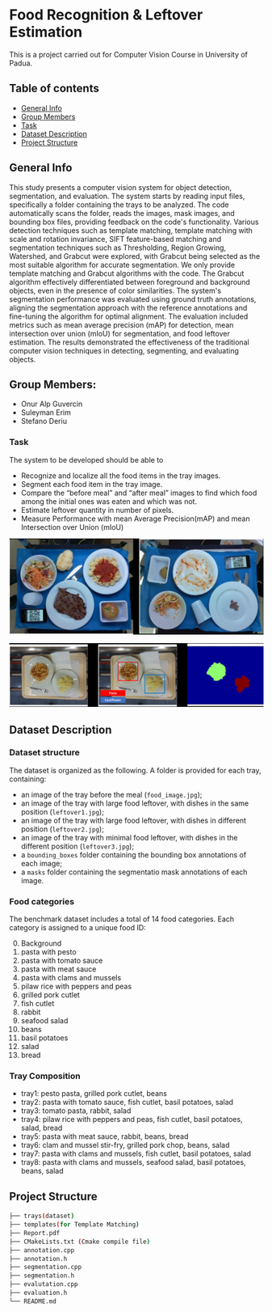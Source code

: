 # Food Recognition & Leftover Estimation
This is a project carried out for Computer Vision Course in University of Padua.

## Table of contents
* [General Info](#General-Info)
* [Group Members](#Group-Members)
* [Task](#Task)
* [Dataset Description](#Dataset-Description)
* [Project Structure](#Project-Structure)

## General Info
This study presents a computer vision system for object detection, segmentation, and evaluation. The system starts by reading input files, specifically a folder containing the trays to be analyzed. The code automatically scans the folder, reads the images, mask images, and bounding box files, providing feedback on the code's functionality. Various detection techniques such as template matching, template matching with scale and rotation invariance, SIFT feature-based matching and segmentation techniques such as Thresholding, Region Growing, Watershed, and Grabcut were explored, with Grabcut being selected as the most suitable algorithm for accurate segmentation. We only provide template matching and Grabcut algorithms with the code. The Grabcut algorithm effectively differentiated between foreground and background objects, even in the presence of color similarities. The system's segmentation performance was evaluated using ground truth annotations, aligning the segmentation approach with the reference annotations and fine-tuning the algorithm for optimal alignment. The evaluation included metrics such as mean average precision (mAP) for detection, mean intersection over union (mIoU) for segmentation, and food leftover estimation. The results demonstrated the effectiveness of the traditional computer vision techniques in detecting, segmenting, and evaluating objects.

## Group Members:
- Onur Alp Guvercin
- Suleyman Erim
- Stefano Deriu

### Task
The system to be developed should be able to 
- Recognize and localize all the food items in the tray images.
- Segment each food item in the tray image. 
- Compare the “before meal” and “after meal” images to find which food among the initial ones was eaten and which was not. 
- Estimate leftover quantity in number of pixels.
- Measure Performance with mean Average Precision(mAP) and mean Intersection over Union (mIoU)

![Alt text](image.png)

![Alt text](image-1.png)

## Dataset Description

### Dataset structure

The dataset is organized as the following. A folder is provided for each tray, containing:

- an image of the tray before the meal (`food_image.jpg`);
- an image of the tray with large food leftover, with dishes in the same position (`leftover1.jpg`);
- an image of the tray with large food leftover, with dishes in different position (`leftover2.jpg`);
- an image of the tray with minimal food leftover, with dishes in the different position (`leftover3.jpg`);
- a `bounding_boxes` folder containing the bounding box annotations of each image;
- a `masks` folder containing the segmentatio mask annotations of each image.
 
### Food categories

The benchmark dataset includes a total of 14 food categories. Each category is assigned to a unique food ID:

0. Background
1. pasta with pesto
2. pasta with tomato sauce
3. pasta with meat sauce
4. pasta with clams and mussels
5. pilaw rice with peppers and peas
6. grilled pork cutlet
7. fish cutlet
8. rabbit
9. seafood salad
10. beans
11. basil potatoes
12. salad
13. bread

### Tray Composition 

- tray1: pesto pasta, grilled pork cutlet, beans
- tray2: pasta with tomato sauce, fish cutlet, basil potatoes, salad
- tray3: tomato pasta, rabbit, salad
- tray4: pilaw rice with peppers and peas, fish cutlet, basil potatoes, salad, bread
- tray5: pasta with meat sauce, rabbit, beans, bread
- tray6: clam and mussel stir-fry, grilled pork chop, beans, salad
- tray7: pasta with clams and mussels, fish cutlet, basil potatoes, salad
- tray8: pasta with clams and mussels, seafood salad, basil potatoes, beans, salad

## Project Structure
```bash
├── trays(dataset)
├── templates(for Template Matching)
├── Report.pdf
├── CMakeLists.txt (Cmake compile file)
├── annotation.cpp
├── annotation.h
├── segmentation.cpp
├── segmentation.h
├── evalutation.cpp
├── evaluation.h
└── README.md
```
